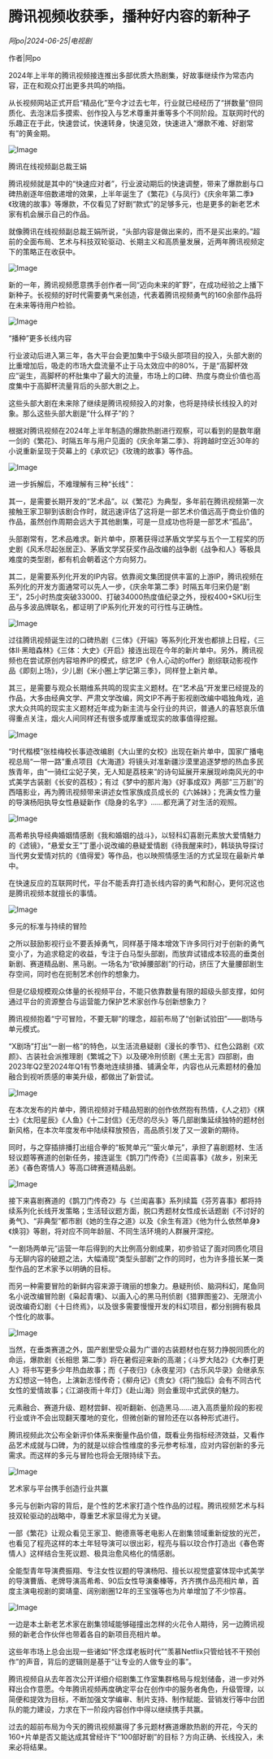 # 腾讯视频收获季，播种好内容的新种子

*阿po|2024-06-25|电视剧*

作者|阿po

2024年上半年的腾讯视频接连推出多部优质大热剧集，好故事继续作为常态内容，正在和观众打出更多共鸣的响指。

从长视频网站正式开启“精品化”至今才过去七年，行业就已经经历了“拼数量”但同质化、去泡沫后多摸索、创作投入与艺术尊重并重等多个不同阶段。互联网时代的乐趣正在于此，快速尝试，快速转身，快速见效，快速进入“爆款不难、好剧常有”的黄金期。

![Image](https://q6.itc.cn/images01/20240625/4cbe08bec334437b8dbb74c060370ca5.jpeg)

腾讯在线视频副总裁王娟

腾讯视频就是其中的“快速应对者”，行业波动期后的快速调整，带来了爆款剧与口碑热剧逐年倍数递增的效果，上半年诞生了《繁花》《与凤行》《庆余年第二季》《玫瑰的故事》等爆款，不仅看见了好剧“款式”的足够多元，也是更多的新老艺术家有机会展示自己的作品。

就像腾讯在线视频副总裁王娟所说，“头部内容是做出来的，而不是买出来的。”超前的全面布局、艺术与科技双轮驱动、长期主义和高质量发展，近两年腾讯视频定下的策略正在收获中。

![Image](https://q7.itc.cn/images01/20240625/21d7322c7ed041aca4f21fb81c7524d9.png)

新的一年，腾讯视频愿意携手创作者一同“迈向未来的旷野”，在成功经验之上播下新种子。长视频的好时代需要勇气来创造，代表着腾讯视频勇气的160余部作品将在未来等待用户检验。

![Image](https://q7.itc.cn/images01/20240625/fd8100d4a99645629ba3ef8a0f9fddd9.png)

“播种”更多长线内容

行业波动后进入第三年，各大平台会更加集中于S级头部项目的投入，头部大剧的比重增加后，吸走的市场大盘流量不止于马太效应中的80%，于是“高脚杯效应”诞生，高脚杯的杯肚集中了最大的流量，市场上的口碑、热度与商业价值也高度集中于高脚杯流量背后的头部大剧之上。

这些头部大剧在未来除了继续是腾讯视频投入的对象，也将是持续长线投入的对象。那么这些头部大剧是“什么样子”的？

根据对腾讯视频在2024年上半年制造的爆款热剧进行观察，可以看到的是数年磨一剑的《繁花》、时隔五年与用户见面的《庆余年第二季》、将跨越时空近30年的小说重新呈现于荧幕上的《承欢记》《玫瑰的故事》等作品。

![Image](https://q5.itc.cn/images01/20240625/bd4c34e0bd944e1b9e546f7a92dba0b1.png)

进一步拆解后，不难理解有三种“长线”：

其一，是需要长期开发的“艺术品”。以《繁花》为典型，多年前在腾讯视频第一次接触王家卫聊到该剧合作时，就迅速评估了这将是一部艺术价值远高于商业价值的作品，虽然创作周期会远大于其他剧集，可是一旦成功也将是一部艺术“孤品”。

头部剧常有，艺术品难求。新片单中，原著获得过茅盾文学奖与五个一工程奖的历史剧《风禾尽起张居正》、茅盾文学奖获奖作品改编的战争剧《战争和人》等极具难度的类型剧，都有机会朝着这个方向努力。

其二，是需要系列化开发的IP内容。依靠阅文集团提供丰富的上游IP，腾讯视频在系列化的开发方面通常可以先人一步，《庆余年第二季》时隔五年归来仍是“剧王”，25小时热度突破33000、打破34000热度值纪录之外，授权400+SKU衍生品与多波品牌联名，都证明了IP系列化开发的可行性与正确性。

![Image](https://q6.itc.cn/images01/20240625/a66b3887483949cfbc3bc54ff2a9579c.png)

过往腾讯视频诞生过的口碑热剧《三体》《开端》等系列化开发也都排上日程，《三体II·黑暗森林》《三体：大史》《开启》接连出现在今年的新片单中。另外，腾讯视频也在尝试原创内容培养IP的模式，综艺IP《令人心动的offer》剧综联动影视作品《即刻上场》，少儿剧《米小圈上学记第三季》，同样登上新片单。

其三，是需要与观众长期维系共鸣的现实主义题材。在“艺术品”开发里已经提及的作品，大多由经典文学、严肃文学改编，网文IP不再于影视剧改编中唱独角戏，追求大众共鸣的现实主义题材近年成为新主流与全行业的共识，普通人的喜怒哀乐值得重点关注，烟火人间同样还有很多或厚重或现实的故事值得挖掘。

![Image](https://q3.itc.cn/images01/20240625/002b05bb906c4225ab8ca01aedeed8c3.png)

“时代楷模”张桂梅校长事迹改编剧《大山里的女校》出现在新片单中，国家广播电视总局“一带一路”重点项目《大海道》将镜头对准新疆沙漠里追逐梦想的热血多民族青年，由“一骑红尘妃子笑，无人知是荔枝来”的诗句延展开来展现岭南风光的中式美学古装剧《长安的荔枝》；有过《梦中的那片海》《好事成双》两部“三万剧”的西嘻影业，再为腾讯视频带来讲述女性家族成员成长的《六姊妹》；充满女性力量的导演杨阳执导女性悬疑新作《隐身的名字》……都充满了对生活的观照。

![Image](https://q0.itc.cn/images01/20240625/b23695db9bde4075b5a69ec7f63be0bf.png)

高希希执导经典婚姻情感剧《我和婚姻的战斗》，以轻科幻喜剧元素放大爱情魅力的《滤镜》，“悬爱女王”丁墨小说改编的悬疑爱情剧《待我醒来时》，韩琰执导探讨当代男女爱情对抗的《值得爱》等作品，也以映照情感生活的方式呈现在最新片单中。

在快速反应的互联网时代，平台不能丢弃打造长线内容的勇气和耐心，更何况这也是腾讯视频本就擅长的事情。

![Image](https://q4.itc.cn/images01/20240625/7ea91f3907b44273bb2cd9366cc8ab5e.png)

多元的标准与持续的冒险

之所以鼓励影视行业不要丢掉勇气，同样基于降本增效下许多同行对于创新的勇气变小了，为追求稳定的收益，专注于白马型头部剧，而放弃试错成本较高的垂类创新剧、赛道精品剧、黑马剧。一场名为“砍掉腰部剧”的行动，挤压了大量腰部剧生存空间，同时也在扼制艺术创作的想象力。

但是亿级规模观众体量的长视频平台，不能只依靠数量有限的超级头部支撑，如何通过平台的资源整合与运营能力保护艺术家创作与创新想象力？

腾讯视频抱着“宁可冒险，不要无聊”的理念，超前布局了“创新试验田”——剧场与单元模式。

“X剧场”打出“一剧一格”的特色，以生活流悬疑剧《漫长的季节》、红色公路剧《欢颜》、古装社会派推理剧《繁城之下》以及硬冷刑侦剧《黑土无言》四部剧，由2023年Q2至2024年Q1有节奏地连续排播、铺满全年，内容也从元素题材的叠加融合到视听质感的审美升级，都做出了新尝试。

![Image](https://q1.itc.cn/images01/20240625/9f51c8ae0aef4c5e839399baf5018c56.png)

在本次发布的片单中，腾讯视频对于精品短剧的创作依然抱有热情，《人之初》《棋士》《太阳星辰》《人鱼》《十二封信》《无尽的尽头》等几部剧集延续独特的题材创新风格，在本次年度发布中陆续释放预告，高品质引发了又一波新的期待。

同时，与之穿插排播打出组合拳的“板凳单元”“萤火单元”，承担了喜剧题材、生活轻议题等赛道的创新任务，接连诞生《鹊刀门传奇》《兰闺喜事》《故乡，别来无恙》《春色寄情人》等高口碑赛道精品剧。

![Image](https://q8.itc.cn/images01/20240625/02adf2fa4a9e4ce8bf476d1dd066bad2.png)

接下来喜剧赛道的《鹊刀门传奇2》与《兰闺喜事》系列续篇《芬芳喜事》都将持续系列化长线开发策略；生活轻议题方面，脱口秀题材女性成长话题剧《不讨好的勇气》、“非典型”都市剧《她的生存之道》以及《余生有涯》《他为什么依然单身》《焕羽》等剧，将对应不同年龄层、不同生活环境的人群展开深挖。

“一剧场两单元”运营一年后得到的大比例高分剧成果，初步验证了面对同质化项目与无聊内容的破题之法，大幅涌现“类型头部剧”之作的同时，也为许多擅长某一类型作品的艺术家予以明确的目标。

而另一种需要冒险的新鲜内容来源于瑰丽的想象力。悬疑刑侦、脑洞科幻，尾鱼同名小说改编冒险剧《枭起青壤》、以画入心的黑马刑侦剧《猎罪图鉴2》、无限流小说改编奇幻剧《十日终焉》，以及很多需要慢慢开发的科幻项目，都分别拥有极具个性化的故事。

![Image](https://q9.itc.cn/images01/20240625/fdfaf8516eb24aa3895122e60c5d7584.png)

当然，在垂类赛道之外，国产剧里受众最为广谱的古装题材也在努力挣脱同质化的命运，爆款剧《长相思 第二季》将在暑假迎来新的高潮；《斗罗大陆2》《大奉打更人》将书写更多少年热血故事；而《子夜归》《永夜星河》《古乐风华录》会继承东方幻想这一特色，上演新志怪传奇；《柳舟记》《贵女》《将门独后》会有不同古代女性的爱情故事；《江湖夜雨十年灯》《赴山海》则会重现中式武侠的魅力。

元素融合、赛道升级、题材尝鲜、视听翻新、创造黑马……进入高质量阶段的影视行业或许不会出现翻天覆地的变化，但微创新的冒险还在以各种形式进行。

腾讯视频此次公布全新评价体系来衡量作品价值，既看业务指标经济效益，又看作品艺术成就与口碑，为的就是以综合性维度的多元参考标准，应对内容创新的多元需求。而这样的多元与冒险也将会无限持续下去。

![Image](https://q9.itc.cn/images01/20240625/4bc9206bb2cf4ef298ef1cdf39eab40b.png)

艺术家与平台携手创造行业共赢

多元与创新内容的背后，是个性的艺术家打造个性作品的过程。腾讯视频艺术与科技双轮驱动的战略中，尊重艺术家显得尤为关键。

一部《繁花》让观众看见王家卫、鲍德熹等老电影人在剧集领域重新绽放的光芒，也看见了程亮这样的本土年轻导演可以很出彩，程亮与翦以玟合作打造出《春色寄情人》这样结合生死议题、极具治愈风格化的情感剧。

全能型青年导演费振翔、专注女性议题的导演杨阳、擅长以视觉盛宴体现中式美学的导演曹盾、老牌导演高希希、90后女性导演秦榛等，齐齐携作品亮相片单，首度主演电视剧的窦靖童、阔别剧圈12年的王宝强等也为片单增加了不少惊喜。

![Image](https://q3.itc.cn/images01/20240625/7b271ade9f38419d9b2294d5213ae0eb.png)

一边是本土新老艺术家在剧集领域能够碰撞出怎样的火花令人期待，另一边腾讯视频的新老合作伙伴也带着各自的新项目亮相片单。

这些年市场上总会出现一些诸如“怀念煤老板时代”“羡慕Netflix只管给钱不干预创作”的声音，背后的逻辑则是基于“让专业的人做专业的事”。

腾讯视频自从去年首次公开详细介绍剧集工作室集群格局与规划储备，进一步对外释出合作意愿。今年腾讯视频再度确定平台在创作中的服务者角色，升级管理，以简便和提效为目标，不断加强文学编审、制片支持、制作赋能、营销发行等中台团队的能力建设，力求在下一阶段内容创作中得以继续携手共赢。

过去的超前布局为今天的腾讯视频赢得了多元题材赛道爆款热剧的开花，今天的160+片单是否又能达成其曾经许下“100部好剧”的目标？方向正确、长线投入，未来必将结果。

